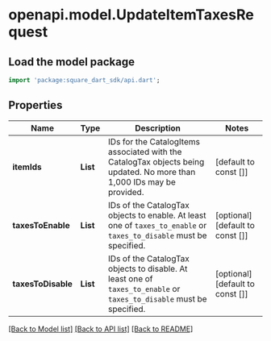 # openapi.model.UpdateItemTaxesRequest

## Load the model package
```dart
import 'package:square_dart_sdk/api.dart';
```

## Properties
Name | Type | Description | Notes
------------ | ------------- | ------------- | -------------
**itemIds** | **List<String>** | IDs for the CatalogItems associated with the CatalogTax objects being updated. No more than 1,000 IDs may be provided. | [default to const []]
**taxesToEnable** | **List<String>** | IDs of the CatalogTax objects to enable. At least one of `taxes_to_enable` or `taxes_to_disable` must be specified. | [optional] [default to const []]
**taxesToDisable** | **List<String>** | IDs of the CatalogTax objects to disable. At least one of `taxes_to_enable` or `taxes_to_disable` must be specified. | [optional] [default to const []]

[[Back to Model list]](../README.md#documentation-for-models) [[Back to API list]](../README.md#documentation-for-api-endpoints) [[Back to README]](../README.md)


